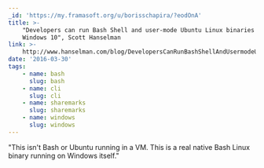 ```yaml
---
_id: 'https://my.framasoft.org/u/borisschapira/?eodOnA'
title: >-
    "Developers can run Bash Shell and user-mode Ubuntu Linux binaries on
    Windows 10", Scott Hanselman
link: >-
    http://www.hanselman.com/blog/DevelopersCanRunBashShellAndUsermodeUbuntuLinuxBinariesOnWindows10.aspx
date: '2016-03-30'
tags:
    - name: bash
      slug: bash
    - name: cli
      slug: cli
    - name: sharemarks
      slug: sharemarks
    - name: windows
      slug: windows
---
```


<div class="markdown"><p>&quot;This isn't Bash or Ubuntu running in a VM. This is a real native Bash Linux binary running on Windows itself.&quot;
</p></div>
